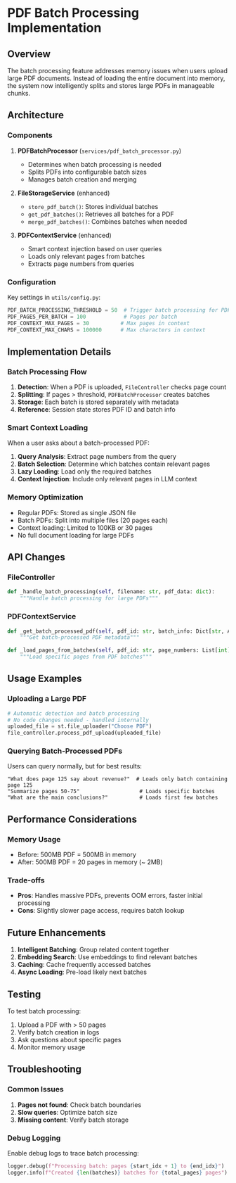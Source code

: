# PDF Batch Processing Implementation

## Overview

The batch processing feature addresses memory issues when users upload large PDF documents. Instead of loading the entire document into memory, the system now intelligently splits and stores large PDFs in manageable chunks.

## Architecture

### Components

1. **PDFBatchProcessor** (`services/pdf_batch_processor.py`)
   - Determines when batch processing is needed
   - Splits PDFs into configurable batch sizes
   - Manages batch creation and merging

2. **FileStorageService** (enhanced)
   - `store_pdf_batch()`: Stores individual batches
   - `get_pdf_batches()`: Retrieves all batches for a PDF
   - `merge_pdf_batches()`: Combines batches when needed

3. **PDFContextService** (enhanced)
   - Smart context injection based on user queries
   - Loads only relevant pages from batches
   - Extracts page numbers from queries

### Configuration

Key settings in `utils/config.py`:

```python
PDF_BATCH_PROCESSING_THRESHOLD = 50  # Trigger batch processing for PDFs > 50 pages
PDF_PAGES_PER_BATCH = 100            # Pages per batch
PDF_CONTEXT_MAX_PAGES = 30          # Max pages in context
PDF_CONTEXT_MAX_CHARS = 100000      # Max characters in context
```

## Implementation Details

### Batch Processing Flow

1. **Detection**: When a PDF is uploaded, `FileController` checks page count
2. **Splitting**: If pages > threshold, `PDFBatchProcessor` creates batches
3. **Storage**: Each batch is stored separately with metadata
4. **Reference**: Session state stores PDF ID and batch info

### Smart Context Loading

When a user asks about a batch-processed PDF:

1. **Query Analysis**: Extract page numbers from the query
2. **Batch Selection**: Determine which batches contain relevant pages
3. **Lazy Loading**: Load only the required batches
4. **Context Injection**: Include only relevant pages in LLM context

### Memory Optimization

- Regular PDFs: Stored as single JSON file
- Batch PDFs: Split into multiple files (20 pages each)
- Context loading: Limited to 100KB or 30 pages
- No full document loading for large PDFs

## API Changes

### FileController

```python
def _handle_batch_processing(self, filename: str, pdf_data: dict):
    """Handle batch processing for large PDFs"""
```

### PDFContextService

```python
def _get_batch_processed_pdf(self, pdf_id: str, batch_info: Dict[str, Any]):
    """Get batch-processed PDF metadata"""

def _load_pages_from_batches(self, pdf_id: str, page_numbers: List[int]):
    """Load specific pages from PDF batches"""
```

## Usage Examples

### Uploading a Large PDF

```python
# Automatic detection and batch processing
# No code changes needed - handled internally
uploaded_file = st.file_uploader("Choose PDF")
file_controller.process_pdf_upload(uploaded_file)
```

### Querying Batch-Processed PDFs

Users can query normally, but for best results:

```
"What does page 125 say about revenue?"  # Loads only batch containing page 125
"Summarize pages 50-75"                   # Loads specific batches
"What are the main conclusions?"          # Loads first few batches
```

## Performance Considerations

### Memory Usage

- Before: 500MB PDF = 500MB in memory
- After: 500MB PDF = 20 pages in memory (~ 2MB)

### Trade-offs

- **Pros**: Handles massive PDFs, prevents OOM errors, faster initial processing
- **Cons**: Slightly slower page access, requires batch lookup

## Future Enhancements

1. **Intelligent Batching**: Group related content together
2. **Embedding Search**: Use embeddings to find relevant batches
3. **Caching**: Cache frequently accessed batches
4. **Async Loading**: Pre-load likely next batches

## Testing

To test batch processing:

1. Upload a PDF with > 50 pages
2. Verify batch creation in logs
3. Ask questions about specific pages
4. Monitor memory usage

## Troubleshooting

### Common Issues

1. **Pages not found**: Check batch boundaries
2. **Slow queries**: Optimize batch size
3. **Missing content**: Verify batch storage

### Debug Logging

Enable debug logs to trace batch processing:

```python
logger.debug(f"Processing batch: pages {start_idx + 1} to {end_idx}")
logger.info(f"Created {len(batches)} batches for {total_pages} pages")
```

